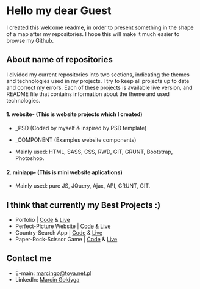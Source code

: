    # Hello my dear Guest
   I created this welcome readme, in order to present something in the shape of a map after my repositories. I hope this will make it much    easier to browse my Github.    
   ## About name of repositories
   I divided my current repositories into two sections, indicating the themes and technologies used in my projects.
   I try to keep all projects up to date and correct my errors. Each of these projects is available live version, and README file that        contains information about the theme and used technologies.     
   #### 1. website- (This is website projects which I created)   
   * _PSD (Coded by myself & inspired by PSD template)
   * _COMPONENT (Examples website components)
   
   * Mainly used: HTML, SASS, CSS, RWD, GIT, GRUNT, Bootstrap, Photoshop.
   #### 2. miniapp- (This is mini website aplications)        
   * Mainly used: pure JS, JQuery, Ajax, API, GRUNT, GIT.
   ## I think that currently my Best Projects :)
   * Porfolio                | [Code](https://github.com/Goldyga/Portfolio) &  [Live](https://goldyga.github.io/Portfolio/)
   * Perfect-Picture Website | [Code](https://github.com/Goldyga/website-Perfect-Picture_PSD) &  [Live](https://goldyga.github.io/website-Perfect-Picture_PSD/)
   * Country-Search App | [Code](https://github.com/Goldyga/miniapp_Country-Search) &  [Live](https://goldyga.github.io/miniapp_Country-Search/)
   * Paper-Rock-Scissor Game | [Code](https://github.com/Goldyga/miniapp_PapperRockScissor) &  [Live](https://goldyga.github.io/miniapp_PapperRockScissor/)
   ## Contact me    
   * E-main: marcingo@toya.net.pl
   * LinkedIn: [Marcin Gołdyga](https://www.linkedin.com/in/marcin-go%C5%82dyga-15ab13153/)
